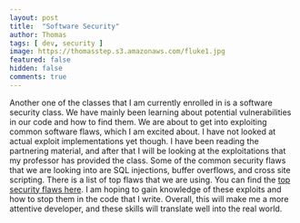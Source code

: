 ```yaml
---
layout: post
title:  "Software Security"
author: Thomas
tags: [ dev, security ]
image: https://thomasstep.s3.amazonaws.com/fluke1.jpg
featured: false
hidden: false
comments: true
---
```

Another one of the classes that I am currently enrolled in is a software security class. We have mainly been learning about potential vulnerabilities in our code and how to find them. We are about to get into exploiting common software flaws, which I am excited about. I have not looked at actual exploit implementations yet though. I have been reading the partnering material, and after that I will be looking at the exploitations that my professor has provided the class. Some of the common security flaws that we are looking into are SQL injections, buffer overflows, and cross site scripting. There is a list of top flaws that we are using. You can find the [top security flaws here](https://cwe.mitre.org/top25/index.html).
I am hoping to gain knowledge of these exploits and how to stop them in the code that I write. Overall, this will make me a more attentive developer, and these skills will translate well into the real world.
